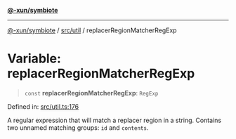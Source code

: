 [**@-xun/symbiote**](../../../README.md)

***

[@-xun/symbiote](../../../README.md) / [src/util](../README.md) / replacerRegionMatcherRegExp

# Variable: replacerRegionMatcherRegExp

> `const` **replacerRegionMatcherRegExp**: `RegExp`

Defined in: [src/util.ts:176](https://github.com/Xunnamius/symbiote/blob/1214379b104dd598631a5db52a98adbb1a28dfdf/src/util.ts#L176)

A regular expression that will match a replacer region in a string. Contains
two unnamed matching groups: `id` and `contents`.
